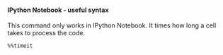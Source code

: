 #### IPython Notebook - useful syntax

This command only works in IPython Notebook.
It times how long a cell takes to process the code.
```
%%timeit
```
